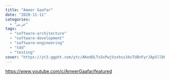 ```yaml
---
title: "Ameer Gaafar"
date: "2020-11-11"
categories:
  - "عربي"
tags:
  - "software-architecture"
  - "software-development"
  - "software-engineering"
  - "tdd"
  - "testing"
cover: "https://yt3.ggpht.com/ytc/AKedOLTs5xPwjVzxhss34sTUBnFyrJApSllD0pa3oQaOhw=s88-c-k-c0x00ffffff-no-rj"
---
```


https://www.youtube.com/c/AmeerGaafar/featured
